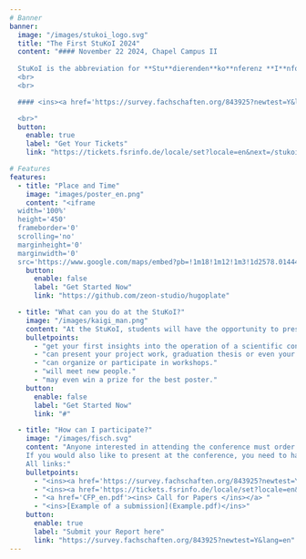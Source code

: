 ```yaml
---
# Banner
banner:
  image: "/images/stukoi_logo.svg"
  title: "The First StuKoI 2024"
  content: "#### November 22 2024, Chapel Campus II
  
  StuKoI is the abbreviation for **Stu**dierenden**ko**nferenz **I**nformatik (engl. Student Conference Informatics) and was created in cooperation with Professor Weyers and the Fachschaftsrat Informatik of Trier University. The aim of the conference is to offer students the opportunity to present their own projects and to gain valuable experience in dealing with scientific conferences. At the bottom of the page, you will find more information about what kind of papers can be submitted.
  <br>
  <br>

  #### <ins><a href='https://survey.fachschaften.org/843925?newtest=Y&lang=en'>Submit your report here</a></ins>

  <br>"
  button:
    enable: true
    label: "Get Your Tickets"
    link: "https://tickets.fsrinfo.de/locale/set?locale=en&next=/stukoi/"

# Features
features:
  - title: "Place and Time"
    image: "images/poster_en.png"
    content: "<iframe
  width='100%'
  height='450'
  frameborder='0'
  scrolling='no'
  marginheight='0'
  marginwidth='0'
  src='https://www.google.com/maps/embed?pb=!1m18!1m12!1m3!1d2578.0144478259112!2d6.674120576404036!3d49.748171937680375!2m3!1f0!2f0!3f0!3m2!1i1024!2i768!4f13.1!3m3!1m2!1s0x47957c745c48bee1%3A0xaf88c03b9de96d43!2sUni%20Trier%20Capelle%20Campus%202!5e0!3m2!1sde!2sde!4v1706375275289!5m2!1sde!2sde'></iframe>"
    button:
      enable: false
      label: "Get Started Now"
      link: "https://github.com/zeon-studio/hugoplate"

  - title: "What can you do at the StuKoI?"
    image: "/images/kaigi_man.png"
    content: "At the StuKoI, students will have the opportunity to present various projects. On the one hand, the projects can be presented with the help of posters and 2-minute presentations. Alternatively, there will be the opportunity to offer workshops in which participants can discuss various topics. There will also be sufficient time for breaks, during which snacks and drinks will be available. The StuKoI can be a great opportunity to learn about scientific conferences. You..."
    bulletpoints:
      - "get your first insights into the operation of a scientific conference."
      - "can present your project work, graduation thesis or even your own computer science-related project."
      - "can organize or participate in workshops."
      - "will meet new people."
      - "may even win a prize for the best poster."
    button:
      enable: false
      label: "Get Started Now"
      link: "#"

  - title: "How can I participate?"
    image: "/images/fisch.svg"
    content: "Anyone interested in attending the conference must order a free ticket. Booking a ticket early supports the planning process of the event.<br> 
    If you would also like to present at the conference, you need to hand in you submission by **November 2**. Your submission should not exceed 2 pages and must describe what you have done as part of your work. All additional information and details can be found in the Call for Papers linked below. You will receive feedback by **November 8** on whether your submission has been accepted. You then have until **November 15* to submit your poster and a single PowerPoint slide to support your presentation. We will cover the costs for printing the poster! There will be prizes for the posters that receive the most votes from other participants. Alternatively, you can also lead a workshop on a topic of your choice. Please submit a report of up to two pages describing the topic you wish to present. An example of such a submission can be found below.<br>
    All links:"
    bulletpoints:
      - "<ins><a href='https://survey.fachschaften.org/843925?newtest=Y&lang=en'>Submit your report here</a></ins>"
      - "<ins><a href='https://tickets.fsrinfo.de/locale/set?locale=en&next=/stukoi/'>Get your tickets here</a></ins>"
      - "<a href='CFP_en.pdf'><ins> Call for Papers </ins></a> "
      - "<ins>[Example of a submission](Example.pdf)</ins>"
    button:
      enable: true
      label: "Submit your Report here"
      link: "https://survey.fachschaften.org/843925?newtest=Y&lang=en"
---
```

